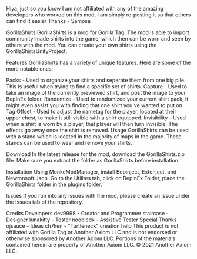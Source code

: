 Hiya, just so you know I am not affiliated with any of the amazing developers who worked on this mod, I am simply re-posting it so that others can find it easier
Thanks - Samosa

GorillaShirts
GorillaShirts is a mod for Gorilla Tag. The mod is able to import community-made shirts into the game, which then can be worn and seen by others with the mod. You can create your own shirts using the GorillaShirtsUnityProject.

Features
GorillaShirts has a variety of unique features. Here are some of the more notable ones:

Packs - Used to organize your shirts and seperate them from one big pile. This is useful when trying to find a specific set of shirts.
Capture - Used to take an image of the currently previewed shirt, and post the image to your BepInEx folder.
Randomize - Used to randomized your current shirt pack, it might even assist you with finding that one shirt you've wanted to put on.
Tag Offset - Used to adjust the nametag for the player, located at their upper chest, to make it still visible with a shirt equipped.
Invisibility - Used when a shirt is worn by a player, that player will then turn invisible. The effects go away once the shirt is removed.
Usage
GorillaShirts can be used with a stand which is located in the majority of maps in the game. These stands can be used to wear and remove your shirts.

Download
In the latest release for the mod, download the GorillaShirts.zip file.
Make sure you extract the folder as GorillaShirts before installation.

Installation
Using MonkeModManager, install Bepinject, Extenject, and Newtonsoft.Json.
Go to the Utilites tab, click on BepInEx Folder, place the GorillaShirts folder in the plugins folder.

Issues
If you run into any issues with the mod, please create an issue under the Issues tab of the repository.

Credits
Developers
dev9998 - Creator and Programmer
staircase - Designer
lunakitty - Tester
noodledx - Assistive Tester
Special Thanks
ojsauce - Ideas
ch7ken - "Turtleneck" creation help
This product is not affiliated with Gorilla Tag or Another Axiom LLC and is not endorsed or otherwise sponsored by Another Axiom LLC. Portions of the materials contained herein are property of Another Axiom LLC. © 2021 Another Axiom LLC.
